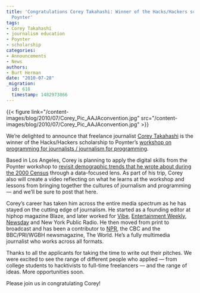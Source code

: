 ```yaml
---
title: 'Congratulations Corey Takahashi: Winner of the Hacks/Hackers scholarship to
  Poynter'
tags:
- Corey Takahashi
- journalism education
- Poynter
- scholarship
categories:
- Announcements
- News
authors:
- Burt Herman
date: "2010-07-28"
_migration:
  id: 618
  timestamp: 1482973866
---
```


{{< figure link="/content-images/blog/2010/07/Corey\_Pic\_AAJAconvention.jpg" src="/content-images/blog/2010/07/Corey\_Pic\_AAJAconvention.jpg" >}}

We&#8217;re delighted to announce that freelance journalist [Corey Takahashi][1] is the winner of the Hacks/Hackers scholarship to Poynter&#8217;s [workshop on programming for journalists / journalism for programming][2].

Based in Los Angeles, Corey is planning to apply the digital skills from the Poynter workshop to [revisit demographic trends that he wrote about during the 2000 Census][3] through a data-focused lens. As part of his trip, Corey also will create a video reflecting on what he learns at the workshop and lessons from bringing together the cultures of journalism and programming &#8212; and we&#8217;ll be sure to post that here.

Corey&#8217;s career has taken him across the entire media spectrum as he has stayed on the cutting edge of journalism. He started as a founding editor at hiphop magazine Blaze, and later worked for [Vibe][4], [Entertainment Weekly][5], [Newsday][6] and New York Public Radio. He then moved from print to broadcast and has been a contributor to [NPR][7], the CBC and the BBC/PRI/WGBH newsmagazine, The World. He&#8217;s a fully multimedia journalist who works across all formats.

Thanks to all the applicants for taking the time to write out their pitches. We were excited to see the range of different people who applied — from college students to hacktivists to full-time freelancers &#8212; and the range of ideas. More opportunities soon.

Please join us in congratulating Corey!

 [1]: http://coreytakahashi.com
 [2]: http://www.poynter.org/seminar/seminar.asp?id=5242&catid=149
 [3]: http://www.nytimes.com/2001/04/08/weekinreview/ideas-trends-selling-to-gen-y-a-far-cry-from-betty-crocker.html
 [4]: http://www.vibe.com/
 [5]: http://www.ew.com/ew/
 [6]: http://newsday.com
 [7]: http://www.npr.org